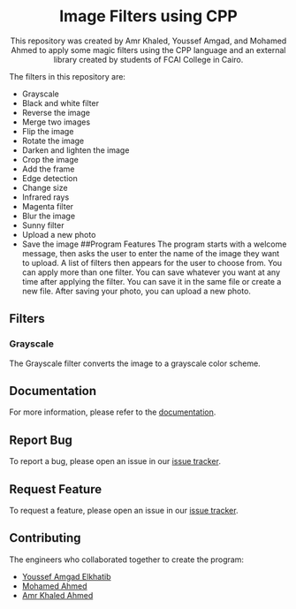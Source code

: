 <div align='center'>

# Image Filters using CPP

This repository was created by Amr Khaled, Youssef Amgad, and Mohamed Ahmed to apply some magic filters using the CPP language and an external library created by students of FCAI College in Cairo.
</div>

The filters in this repository are:

- Grayscale
- Black and white filter
- Reverse the image
- Merge two images
- Flip the image
- Rotate the image
- Darken and lighten the image
- Crop the image
- Add the frame
- Edge detection
- Change size
- Infrared rays
- Magenta filter
- Blur the image
- Sunny filter
- Upload a new photo
- Save the image
##Program Features
The program starts with a welcome message, then asks the user to enter the name of the image they want to upload. 
A list of filters then appears for the user to choose from. 
You can apply more than one filter. 
You can save whatever you want at any time after applying the filter. 
You can save it in the same file or create a new file. 
After saving your photo, you can upload a new photo.

## Filters

### Grayscale

The Grayscale filter converts the image to a grayscale color scheme.

## Documentation

For more information, please refer to the [documentation](https://github.com/Amr-Khaled-Ahmed/Photo-editor/blob/master/README.md).

## Report Bug

To report a bug, please open an issue in our [issue tracker](https://github.com/Amr-Khaled-Ahmed/Photo-editor/issues).

## Request Feature

To request a feature, please open an issue in our [issue tracker](https://github.com/Amr-Khaled-Ahmed/Photo-editor/issues).

## Contributing

The engineers who collaborated together to create the program:

- [Youssef Amgad Elkhatib](https://github.com/YoussefElkhatib)
- [Mohamed Ahmed](https://github.com/mohamedahmed2005)
- [Amr Khaled Ahmed](https://github.com/Amr-Khaled-Ahmed)

